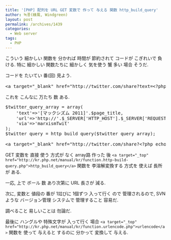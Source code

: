 ```yaml
---
title: '[PHP] 配列を URL GET 変数で 作って 与える 関数 http_build_query'
author: 녹풍(綠風, Windgreen)
layout: post
permalink: /archives/1439
categories:
  - Web server
tags:
  - PHP
---
```

こういう 細かしい 関数を 分かれば 時間が 節約されて コードが こぎれいで 負ける. 特に 細かしい 関数たちに 細かしく 気を使う 蟹 多い 場合 そうだ.

コードを たいてい 番(回) 見よう.

<pre>&lt;a target="_blank" href="http://twitter.com/share?text=&lt;?php echo urlencode(&#039;[マックシズム 2011]&#039;.$page_title)?&gt;&url=http://&lt;?php echo $_SERVER[&#039;HTTP_HOST&#039;].$_SERVER[&#039;REQUEST_URI&#039;]?&gt;&via=marxismTwit" title="ツイッターで 移して行きなさい"&gt;</pre>

これを こんなに 万たち 数 ある.

<pre class="brush:php">$twitter_query_array = array(
	&#039;text&#039;=&gt;&#039;[マックシズム 2011]&#039;.$page_title,
	&#039;url&#039;=&gt;&#039;http://&#039;.$_SERVER[&#039;HTTP_HOST&#039;].$_SERVER[&#039;REQUEST_URI&#039;],
	&#039;via&#039;=&gt;&#039;marxismTwit&#039;
);
$twitter_query = http_build_query($twitter_query_array);</pre>

<pre>&lt;a target="_blank" href="http://twitter.com/share?&lt;?php echo $twitter_query?&gt;" title="ツイッターで 移して行きなさい"&gt;</pre>

GET 変数を 直接 使う 方式が なく array路 作った 後 `<a target="_top" href="http://kr.php.net/manual/kr/function.http-build-query.php">http_build_query</a>` 関数を 李溶解変換する 方式を 使えば 長所が ある.

一応, 上で ボール 数 あり次第に URL 長さが 減る.

次に, 変数と 値段の 番が 1竝びに 1個ずつ 入って行く ので 管理されるので, SVN ような バージョン管理 システムで 管理すること 容易だ.

調べること 易しいことは 勿論だ.

最後に ハングルや 特殊文字が 入って行く 場合 `<a target="_top" href="http://kr.php.net/manual/kr/function.urlencode.php">urlencode</a>` 関数を 使って 与えると するのに 分かって 変換して 与える.